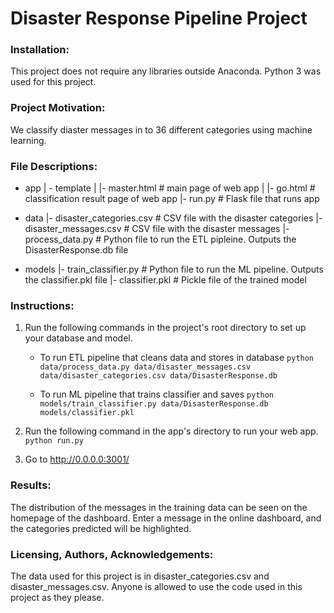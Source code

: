 # Disaster Response Pipeline Project

### Installation:
This project does not require any libraries outside Anaconda. Python 3 was used for this project.
    
### Project Motivation:
We classify diaster messages in to 36 different categories using machine learning.
    
### File Descriptions:		
- app
| - template
| |- master.html  # main page of web app
| |- go.html  # classification result page of web app
|- run.py  # Flask file that runs app

- data
|- disaster_categories.csv  # CSV file with the disaster categories 
|- disaster_messages.csv  # CSV file with the disaster messages
|- process_data.py # Python file to run the ETL pipleine. Outputs the DisasterResponse.db file

- models
|- train_classifier.py # Python file to run the ML pipeline. Outputs the classifier.pkl file
|- classifier.pkl  # Pickle file of the trained model

### Instructions:
1. Run the following commands in the project's root directory to set up your database and model.

	- To run ETL pipeline that cleans data and stores in database
	  `python data/process_data.py data/disaster_messages.csv data/disaster_categories.csv data/DisasterResponse.db`
      		
	- To run ML pipeline that trains classifier and saves
          `python models/train_classifier.py data/DisasterResponse.db models/classifier.pkl`

2. Run the following command in the app's directory to run your web app.
  `python run.py`

3. Go to http://0.0.0.0:3001/
    
### Results:
The distribution of the messages in the training data can be seen on the homepage of the dashboard. Enter a message in the online dashboard, and the categories predicted will be highlighted.
    
### Licensing, Authors, Acknowledgements:
The data used for this project is in disaster_categories.csv and disaster_messages.csv. Anyone is allowed to use the code used in this project as they please.
